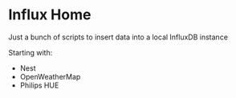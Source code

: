 # Influx Home

Just a bunch of scripts to insert data into a local InfluxDB instance

Starting with:
- Nest
- OpenWeatherMap
- Philips HUE